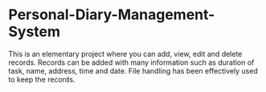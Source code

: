# Personal-Diary-Management-System
This is an elementary project where you can add, view, edit and delete records. Records can be added with many information such as duration of task, name, address, time and date. File handling has been effectively used to keep the records.
